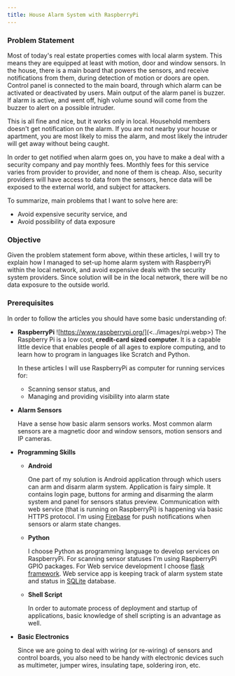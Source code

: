 ```yaml
---
title: House Alarm System with RaspberryPi
---
```


### Problem Statement
Most of today's real estate properties comes with local alarm system. This means they are equipped at least with
motion, door and window sensors. In the house, there is a main board that powers the sensors,
and receive notifications from them, during detection of motion or doors are open.
Control panel is connected to the main board, through which alarm can be activated or
deactivated by users.
Main output of the alarm panel is buzzer. If alarm is active, and went off,
high volume sound will come from the buzzer to alert on a possible intruder.

This is all fine and nice, but it works only in local. Household members doesn't get notification on the alarm.
If you are not nearby your house or apartment, you are most likely to miss the alarm,
and most likely the intruder will get away without being caught.

In order to get notified when alarm goes on, you have to make a deal with a security company
and pay monthly fees. Monthly fees for this service varies from provider to provider,
and none of them is cheap. Also, security providers will have access to data from the sensors,
hence data will be exposed to the external world, and subject for attackers.

To summarize, main problems that I want to solve here are:
* Avoid expensive security service, and
* Avoid possibility of data exposure

### Objective
Given the problem statement form above, within these articles, I will try to explain
how I managed to set-up home alarm system with RaspberryPi within the local network,
and avoid expensive deals with the security system providers. Since solution will be in the local network,
there will be no data exposure to the outside world.

### Prerequisites
In order to follow the articles you should have some basic understanding of:

* **RaspberryPi**
![https://www.raspberrypi.org/](<../images/rpi.webp>)
The Raspberry Pi is a low cost, **credit-card sized computer**. It is a capable little device that
enables people of all ages to explore computing,
and to learn how to program in languages like Scratch and Python.

  In these articles I will use RaspberryPi as computer for running services for:
  * Scanning sensor status, and
  * Managing and providing visibility into alarm state

* **Alarm Sensors**

  Have a sense how basic alarm sensors works. Most common alarm sensors are a magnetic door and window sensors,
  motion sensors and IP cameras.

* **Programming Skills**
  * **Android**

    One part of my solution is Android application through which users can arm and disarm alarm system.
    Application is fairy simple. It contains login page, buttons for arming and disarming the alarm system and
    panel for sensors status preview. Communication with web service (that is running on RaspberryPi)
    is happening via basic HTTPS protocol. I'm using [Firebase](https://firebase.google.com/docs/cloud-messaging)
    for push notifications when sensors or alarm state changes.
  * **Python**

    I choose Python as programming language to develop services on RaspberryPi. For scanning sensor statuses
    I'm using RaspberryPi GPIO packages. For Web service development I choose
    [flask framework](https://palletsprojects.com/p/flask/). Web service app is keeping track of alarm system state
    and status in [SQLite](https://www.sqlite.org/index.html) database.
  * **Shell Script**

    In order to automate process of deployment and startup of applications, basic knowledge of shell scripting
    is an advantage as well.
* **Basic Electronics**

  Since we are going to deal with wiring (or re-wiring) of sensors and control boards, you also need to be handy
  with electronic devices such as multimeter, jumper wires, insulating tape, soldering iron, etc.

